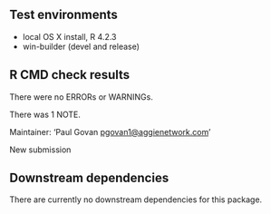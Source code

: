 ## Test environments
* local OS X install, R 4.2.3
* win-builder (devel and release)

## R CMD check results
There were no ERRORs or WARNINGs.

There was 1 NOTE.

Maintainer: ‘Paul Govan <pgovan1@aggienetwork.com>’
  
  New submission

## Downstream dependencies
There are currently no downstream dependencies for this package.
